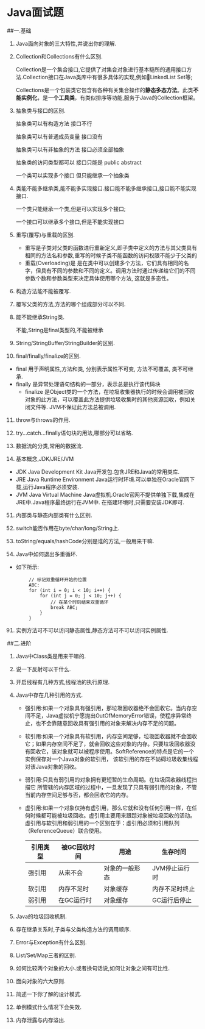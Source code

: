 # Java面试题
##一.基础
1. Java面向对象的三大特性,并说出你的理解.    

2. Collection和Collections有什么区别.

   Collection是一个集合接口,它提供了对集合对象进行基本糙所的通用接口方法.Collection接口在Java类库中有很多具体的实现,例如LinkedList Set等;

   Collections是一个包装类它包含有各种有关集合操作的**静态多态方法**。此类**不能实例化**，是一**个工具类**，有类似排序等功能,服务于Java的Collection框架。

3. 抽象类与接口的区别.

   抽象类可以有构造方法 接口不行

   抽象类可以有普通成员变量 接口没有

   抽象类可以有非抽象的方法 接口必须全部抽象

   抽象类的访问类型都可以 接口只能是 public abstract

   一个类可以实现多个接口 但只能继承一个抽象类

4. 类能不能多继承类,能不能多实现接口.接口能不能多继承接口,接口能不能实现接口.

   一个类只能继承一个类,但是可以实现多个接口;

   一个接口可以继承多个接口,但是不能实现接口

5. 重写(覆写)与重载的区别.

   * 重写是子类对父类的函数进行重新定义,即子类中定义的方法与其父类具有相同的方法名和参数,重写的时候子类不能函数的访问权限不能少于父类的

   - 重载(Overloading)是 是在类中可以创建多个方法，它们具有相同的名字，但具有不同的参数和不同的定义。调用方法时通过传递给它们的不同参数个数和参数类型来决定具体使用哪个方法, 这就是多态性。

6. 构造方法能不能被覆写.

7. 覆写父类的方法,方法的哪个组成部分可以不同.

8. 能不能继承String类.

   不能,String是final类型的,不能被继承

9. String/StringBuffer/StringBuilder的区别.

10. final/finally/finalize的区别.

- final 用于声明属性,方法和类, 分别表示属性不可变, 方法不可覆盖, 类不可继承.
- finally 是异常处理语句结构的一部分，表示总是执行该代码块
   - finalize 是Object类的一个方法，在垃圾收集器执行的时候会调用被回收对象的此方法，可以覆盖此方法提供垃圾收集时的其他资源回收，例如关闭文件等. JVM不保证此方法总被调用.

11. throw与throws的作用.

21. try…catch…finally语句块的用法,哪部分可以省略.

31. 数据流的分类,常用的数据流.

41. 基本概念,JDK/JRE/JVM
- JDK Java Development Kit Java开发包.包含JRE和Java的常用类库.
- JRE Java Runtime Environment Java运行时环境.可以单独在Oracle官网下载,运行Java程序必须安装.
- JVM Java Virtual Machine Java虚拟机.Oracle官网不提供单独下载,集成在JRE中.Java程序最终运行在JVM中.
在搭建环境时,只需要安装JDK即可.

51. 内部类与静态内部类有什么区别.

61. switch能否作用在byte/char/long/String上.

71. toString/equals/hashCode分别是谁的方法,一般用来干嘛.

81. Java中如何退出多重循环.
- 如下所示:
```
        // 标记双重循环开始的位置
        ABC:
        for (int i = 0; i < 10; i++) {
            for (int j = 0; j < 10; j++) {
                // 在某个时刻结束双重循环
                break ABC;    
            }
        }
```

91. 实例方法可不可以访问静态属性,静态方法可不可以访问实例属性.

##二.进阶

1. Java中Class类是用来干嘛的.

2. 说一下反射可以干什么.

3. 开启线程有几种方式,线程池的执行原理.

4. Java中存在几种引用的方式.

   - 强引用:如果一个对象具有强引用，那垃圾回收器绝不会回收它。当内存空间不足，Java虚拟机宁愿抛出OutOfMemoryError错误，使程序异常终止，也不会靠随意回收具有强引用的对象来解决内存不足的问题。

   - 软引用:如果一个对象具有软引用，内存空间足够，垃圾回收器就不会回收它；如果内存空间不足了，就会回收这些对象的内存。只要垃圾回收器没有回收它，该对象就可以被程序使用。SoftReference的特点是它的一个实例保存对一个Java对象的软引用， 该软引用的存在不妨碍垃圾收集线程对该Java对象的回收。

   - 弱引用:只具有弱引用的对象拥有更短暂的生命周期。在垃圾回收器线程扫描它 所管辖的内存区域的过程中，一旦发现了只具有弱引用的对象，不管当前内存空间足够与否，都会回收它的内存。

   - 虚引用:如果一个对象仅持有虚引用，那么它就和没有任何引用一样，在任何时候都可能被垃圾回收。虚引用主要用来跟踪对象被垃圾回收的活动。虚引用与软引用和弱引用的一个区别在于：虚引用必须和引用队列（ReferenceQueue）联合使用。

     | 引用类型 | 被GC回收时间 | 用途      | 生存时间     |
     | ---- | ------- | ------- | -------- |
     | 强引用  | 从来不会    | 对象的一般形态 | JVM停止运行时 |
     | 软引用  | 内存不足时   | 对象缓存    | 内存不足时终止  |
     | 弱引用  | 在GC运行时  | 对象缓存    | GC运行后停止  |

5. Java的垃圾回收机制.

6. 存在继承关系时,子类与父类构造方法的调用顺序.

7. Error与Exception有什么区别.

8. List/Set/Map三者的区别.

9. 如何比较两个对象的大小.或者换句话说,如何让对象之间有可比性.

10. 面向对象的六大原则.

11. 简述一下你了解的设计模式.

12. 单例模式什么情况下会失效.

13. 内存泄露与内存溢出.

